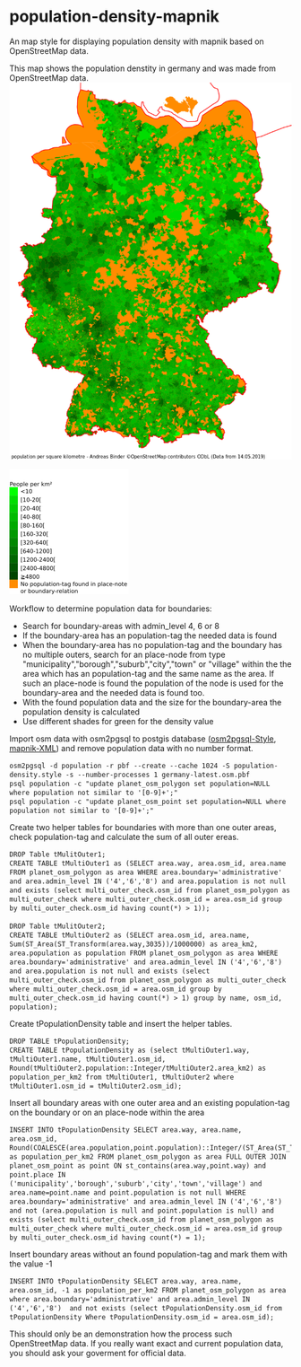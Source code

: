 # population-density-mapnik
An map style for displaying population density with mapnik based on OpenStreetMap data.

This map shows the population denstity in germany and was made from OpenStreetMap data. 
![alt text](https://github.com/codingABI/population-density-mapnik/blob/master/population-density.png)

![alt text](https://github.com/codingABI/population-density-mapnik/blob/master/population-density-legend.png)

Workflow to determine population data for boundaries:
- Search for boundary-areas with admin_level 4, 6 or 8
- If the boundary-area has an population-tag the needed data is found
- When the boundary-area has no population-tag and the boundary has no multiple outers, search for an place-node from type "municipality","borough","suburb","city","town" or "village" within the the area which has an population-tag and the same name as the area. If such an place-node is found the population of the node is used for the boundary-area and the needed data is found too.
- With the found population data and the size for the boundary-area the population density is calculated
- Use different shades for green for the density value

Import osm data with osm2pgsql to postgis database ([osm2pgsql-Style](population-density.style), [mapnik-XML](population-density.xml)) and remove population data with no number format.
```
osm2pgsql -d population -r pbf --create --cache 1024 -S population-density.style -s --number-processes 1 germany-latest.osm.pbf
psql population -c "update planet_osm_polygon set population=NULL where population not similar to '[0-9]+';"
psql population -c "update planet_osm_point set population=NULL where population not similar to '[0-9]+';"
```
Create two helper tables for boundaries with more than one outer areas, check population-tag and calculate the sum of all outer ereas.
```
DROP Table tMulitOuter1;
CREATE TABLE tMultiOuter1 as (SELECT area.way, area.osm_id, area.name FROM planet_osm_polygon as area WHERE area.boundary='administrative' and area.admin_level IN ('4','6','8') and area.population is not null and exists (select multi_outer_check.osm_id from planet_osm_polygon as multi_outer_check where multi_outer_check.osm_id = area.osm_id group by multi_outer_check.osm_id having count(*) > 1));

DROP Table tMulitOuter2;
CREATE TABLE tMultiOuter2 as (SELECT area.osm_id, area.name, Sum(ST_Area(ST_Transform(area.way,3035))/1000000) as area_km2, area.population as population FROM planet_osm_polygon as area WHERE area.boundary='administrative' and area.admin_level IN ('4','6','8') and area.population is not null and exists (select multi_outer_check.osm_id from planet_osm_polygon as multi_outer_check where multi_outer_check.osm_id = area.osm_id group by multi_outer_check.osm_id having count(*) > 1) group by name, osm_id, population);
```
Create tPopulationDensity table and insert the helper tables.
```
DROP TABLE tPopulationDensity;
CREATE TABLE tPopulationDensity as (select tMultiOuter1.way, tMultiOuter1.name, tMultiOuter1.osm_id, Round(tMultiOuter2.population::Integer/tMultiOuter2.area_km2) as population_per_km2 from tMultiOuter1, tMultiOuter2 where tMultiOuter1.osm_id = tMultiOuter2.osm_id);
```
Insert all boundary areas with one outer area and an existing population-tag on the boundary or on an place-node within the area
```
INSERT INTO tPopulationDensity SELECT area.way, area.name, area.osm_id, Round(COALESCE(area.population,point.population)::Integer/(ST_Area(ST_Transform(area.way,3035))/1000000)) as population_per_km2 FROM planet_osm_polygon as area FULL OUTER JOIN planet_osm_point as point ON st_contains(area.way,point.way) and point.place IN ('municipality','borough','suburb','city','town','village') and area.name=point.name and point.population is not null WHERE area.boundary='administrative' and area.admin_level IN ('4','6','8') and not (area.population is null and point.population is null) and exists (select multi_outer_check.osm_id from planet_osm_polygon as multi_outer_check where multi_outer_check.osm_id = area.osm_id group by multi_outer_check.osm_id having count(*) = 1);
```
Insert boundary areas without an found population-tag and mark them with the value -1
```
INSERT INTO tPopulationDensity SELECT area.way, area.name, area.osm_id, -1 as population_per_km2 FROM planet_osm_polygon as area where area.boundary='administrative' and area.admin_level IN ('4','6','8')  and not exists (select tPopulationDensity.osm_id from tPopulationDensity Where tPopulationDensity.osm_id = area.osm_id); 

```

This should only be an demonstration how the process such OpenStreetMap data. If you really want exact and current population data, you should ask your goverment for official data.
